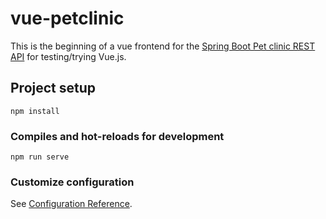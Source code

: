 # vue-petclinic

This is the beginning of a vue frontend for the [Spring Boot Pet clinic REST API](https://github.com/spring-petclinic/spring-petclinic-rest) for testing/trying Vue.js.

## Project setup
```
npm install
```

### Compiles and hot-reloads for development
```
npm run serve
```

### Customize configuration
See [Configuration Reference](https://cli.vuejs.org/config/).
